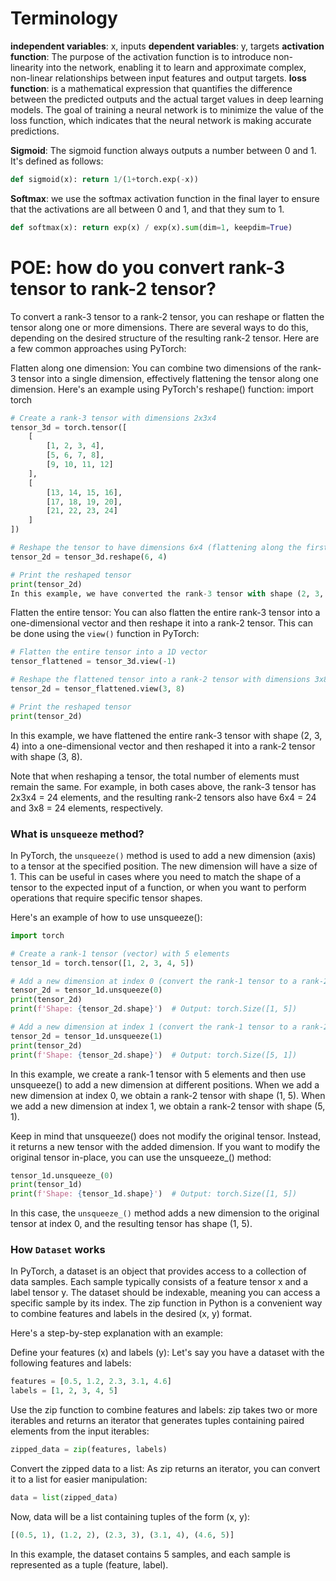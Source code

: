 # Terminology

**independent variables**: x, inputs
**dependent variables**: y, targets
**activation function**: The purpose of the activation function is to introduce non-linearity into the network, enabling it to learn and approximate complex, non-linear relationships between input features and output targets.
**loss function**: is a mathematical expression that quantifies the difference between the predicted outputs and the actual target values in deep learning models. The goal of training a neural network is to minimize the value of the loss function, which indicates that the neural network is making accurate predictions.

**Sigmoid**: The sigmoid function always outputs a number between 0 and 1. It's defined as follows:

```python
def sigmoid(x): return 1/(1+torch.exp(-x))
```

**Softmax**: we use the softmax activation function in the final layer to ensure that the activations are all between 0 and 1, and that they sum to 1.

```python
def softmax(x): return exp(x) / exp(x).sum(dim=1, keepdim=True)
```

# POE: how do you convert rank-3 tensor to rank-2 tensor?

To convert a rank-3 tensor to a rank-2 tensor, you can reshape or flatten the tensor along one or more dimensions. There are several ways to do this, depending on the desired structure of the resulting rank-2 tensor. Here are a few common approaches using PyTorch:

Flatten along one dimension: You can combine two dimensions of the rank-3 tensor into a single dimension, effectively flattening the tensor along one dimension. Here's an example using PyTorch's reshape() function:
import torch

```python
# Create a rank-3 tensor with dimensions 2x3x4
tensor_3d = torch.tensor([
    [
        [1, 2, 3, 4],
        [5, 6, 7, 8],
        [9, 10, 11, 12]
    ],
    [
        [13, 14, 15, 16],
        [17, 18, 19, 20],
        [21, 22, 23, 24]
    ]
])

# Reshape the tensor to have dimensions 6x4 (flattening along the first dimension)
tensor_2d = tensor_3d.reshape(6, 4)

# Print the reshaped tensor
print(tensor_2d)
In this example, we have converted the rank-3 tensor with shape (2, 3, 4) into a rank-2 tensor with shape (6, 4) by combining the first two dimensions (2 and 3) into a single dimension (6).
```

Flatten the entire tensor: You can also flatten the entire rank-3 tensor into a one-dimensional vector and then reshape it into a rank-2 tensor. This can be done using the `view()` function in PyTorch:

```python
# Flatten the entire tensor into a 1D vector
tensor_flattened = tensor_3d.view(-1)

# Reshape the flattened tensor into a rank-2 tensor with dimensions 3x8
tensor_2d = tensor_flattened.view(3, 8)

# Print the reshaped tensor
print(tensor_2d)
```

In this example, we have flattened the entire rank-3 tensor with shape (2, 3, 4) into a one-dimensional vector and then reshaped it into a rank-2 tensor with shape (3, 8).

Note that when reshaping a tensor, the total number of elements must remain the same. For example, in both cases above, the rank-3 tensor has 2x3x4 = 24 elements, and the resulting rank-2 tensors also have 6x4 = 24 and 3x8 = 24 elements, respectively.

### What is `unsqueeze` method?

In PyTorch, the `unsqueeze()` method is used to add a new dimension (axis) to a tensor at the specified position. The new dimension will have a size of 1. This can be useful in cases where you need to match the shape of a tensor to the expected input of a function, or when you want to perform operations that require specific tensor shapes.

Here's an example of how to use unsqueeze():

```python
import torch

# Create a rank-1 tensor (vector) with 5 elements
tensor_1d = torch.tensor([1, 2, 3, 4, 5])

# Add a new dimension at index 0 (convert the rank-1 tensor to a rank-2 tensor)
tensor_2d = tensor_1d.unsqueeze(0)
print(tensor_2d)
print(f'Shape: {tensor_2d.shape}')  # Output: torch.Size([1, 5])

# Add a new dimension at index 1 (convert the rank-1 tensor to a rank-2 tensor)
tensor_2d = tensor_1d.unsqueeze(1)
print(tensor_2d)
print(f'Shape: {tensor_2d.shape}')  # Output: torch.Size([5, 1])
```

In this example, we create a rank-1 tensor with 5 elements and then use unsqueeze() to add a new dimension at different positions. When we add a new dimension at index 0, we obtain a rank-2 tensor with shape (1, 5). When we add a new dimension at index 1, we obtain a rank-2 tensor with shape (5, 1).

Keep in mind that unsqueeze() does not modify the original tensor. Instead, it returns a new tensor with the added dimension. If you want to modify the original tensor in-place, you can use the unsqueeze\_() method:

```python
tensor_1d.unsqueeze_(0)
print(tensor_1d)
print(f'Shape: {tensor_1d.shape}')  # Output: torch.Size([1, 5])
```

In this case, the `unsqueeze_()` method adds a new dimension to the original tensor at index 0, and the resulting tensor has shape (1, 5).

### How `Dataset` works

In PyTorch, a dataset is an object that provides access to a collection of data samples. Each sample typically consists of a feature tensor x and a label tensor y. The dataset should be indexable, meaning you can access a specific sample by its index. The zip function in Python is a convenient way to combine features and labels in the desired (x, y) format.

Here's a step-by-step explanation with an example:

Define your features (x) and labels (y):
Let's say you have a dataset with the following features and labels:

```python
features = [0.5, 1.2, 2.3, 3.1, 4.6]
labels = [1, 2, 3, 4, 5]
```

Use the zip function to combine features and labels:
zip takes two or more iterables and returns an iterator that generates tuples containing paired elements from the input iterables:

```python
zipped_data = zip(features, labels)
```

Convert the zipped data to a list:
As zip returns an iterator, you can convert it to a list for easier manipulation:

```python
data = list(zipped_data)
```

Now, data will be a list containing tuples of the form (x, y):

```python
[(0.5, 1), (1.2, 2), (2.3, 3), (3.1, 4), (4.6, 5)]
```

In this example, the dataset contains 5 samples, and each sample is represented as a tuple (feature, label).
